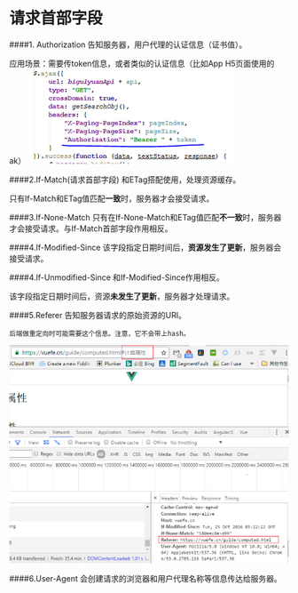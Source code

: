 # 请求首部字段

####1. Authorization 
告知服务器，用户代理的认证信息（证书值）。

应用场景：需要传token信息，或者类似的认证信息（比如App H5页面使用的ak）
![](http-header-authorization.png)

####2.If-Match(请求首部字段)
和ETag搭配使用，处理资源缓存。

只有If-Match和ETag值匹配**一致**时，服务器才会接受请求。

####3.If-None-Match
只有在If-None-Match和ETag值匹配**不一致**时，服务器才会接受请求。与If-Match首部字段作用相反。

####4.If-Modified-Since
该字段指定日期时间后，**资源发生了更新**，服务器会接受请求。

####4.If-Unmodified-Since
和If-Modified-Since作用相反。

该字段指定日期时间后，资源**未发生了更新**，服务器才处理请求。

####5.Referer
告知服务器请求的原始资源的URI。

    后端做重定向时可能需要这个信息。注意，它不会带上hash。
    
![](http-header-referer.png)

####6.User-Agent
会创建请求的浏览器和用户代理名称等信息传达给服务器。
